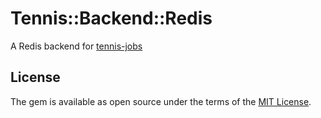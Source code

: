 # Tennis::Backend::Redis

A Redis backend for [tennis-jobs][tennis-jobs]

## License

The gem is available as open source under the terms of the [MIT License](http://opensource.org/licenses/MIT).


[tennis-jobs]: https://github.com/nicoolas25/tennis
